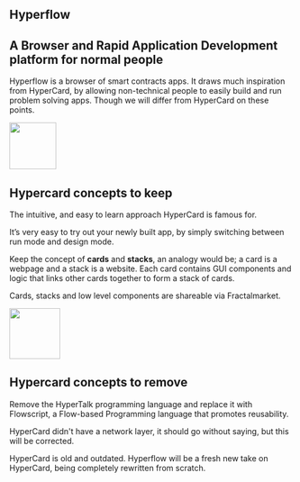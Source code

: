 <section id="hyperflow">
    <div class="container">
        <div class="row">
            <div class="col-md-12">
                <div class="text-center">
                    <h1 class="section_heading_blue fractal_blue">Hyperflow</h1>
                </div>
            </div>
        </div>
        <div class="row">
            <div class="col-md-offset-3 col-md-6 col-xs-12">
                <div class="text-center">
                    <h2 class="sub_heading_blue">A Browser and Rapid Application Development platform for normal people</h2>
                    <p>
                         Hyperflow is a browser of smart contracts apps. It draws much inspiration from HyperCard, by allowing non-technical people to easily build and run problem solving apps. Though we will differ from HyperCard on these points.
                    </p>
                </div>
            </div>
        </div>
        <div class="row">
            <div class="col-lg-2 col-xs-12 concept_icon">
                <img src="/img/icon-stack-min.png" width="83px" />
            </div>
            <div class="col-lg-4 col-xs-12 concept_info">
                <h2 class="sub_heading_blue">Hypercard concepts to keep</h2>
                <p>
                    The intuitive, and easy to learn approach HyperCard is famous for.
                </p>
                <p>
                    It’s very easy to try out your newly built app, by simply switching between run mode and design mode.
                </p>
                <p>
                    Keep the concept of <strong>cards</strong> and <strong>stacks</strong>, an analogy would be; a card is a webpage and a stack is a website. Each card contains GUI components and logic that links other cards together to form a stack of cards.
                </p>
                <p>
                    Cards, stacks and low level components are shareable via Fractalmarket.
                </p>
            </div>
            <div class="col-lg-2 col-xs-12 text-center concept_icon">
                <img src="/img/icon-share-min.png" width="90px" />
            </div>
            <div class="col-lg-4 col-xs-12 concept_info">
                <h2 class="sub_heading_blue">Hypercard concepts to remove</h2>
                <p>
                    Remove the HyperTalk programming language and replace it with Flowscript, a Flow-based Programming language that promotes reusability.
                </p>
                <p>
                    HyperCard didn't have a network layer, it should go without saying, but this will be corrected.
                </p>
                <p>
                    HyperCard is old and outdated. Hyperflow will be a fresh new take on HyperCard, being completely rewritten from scratch.
                </p>
            </div>
        </div>
    </div>
</section>
